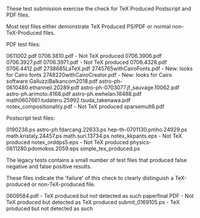 These test submission exercise the check for TeX Produced
Postscript and PDF files.

Most test files either demonstrate TeX Produced PS/PDF or
normal non-TeX-Produced files.

PDF test files:

0611002.pdf
0706.3810.pdf			- Not TeX produced
0706.3906.pdf
0706.3927.pdf
0706.3971.pdf 			- Not TeX produced
0706.4328.pdf
0706.4412.pdf
2738685LaTeX.pdf
2745765withCairoFonts.pdf    	- New: looks for Cairo fonts
2748220withCairoCreator.pdf  	- New: looks for Cairo software
GalluzziBalkancom2018.pdf
astro-ph-0610480.ethanneil.20289.pdf
astro-ph-0703077.jf_sauvage.10062.pdf
astro-ph.arimoto.4168.pdf
astro-ph.ewhelan.18488.pdf
math0607661.tudateru.25992.tsuda_takenawa.pdf
notex_compositionality.pdf	- Not TeX produced
sparsemult6.pdf

Postscript test files:

0190238.ps
astro-ph.fdarcang.22633.ps
hep-th-0701130.pmho.24929.ps
math.kristaly.24457.ps
math.suri.13734.ps
notex_kkpants.eps		- Not TeX produced
notex_orddps5.eps		- Not TeX produced
physics-0611280.pdomokos.2059.eps
simple_tex_produced.ps



The legacy tests contains a small number of test files that
produced false negative and false positive results.

These files indicate the 'failure' of this check to clearly
distinguish a TeX-produced or non-TeX-produced file.

0609584.pdf		- TeX produced but not detected as such
paperfinal.PDF		- Not TeX produced but detected as TeX produced
submit_0169105.ps	- TeX produced but not detected as such

